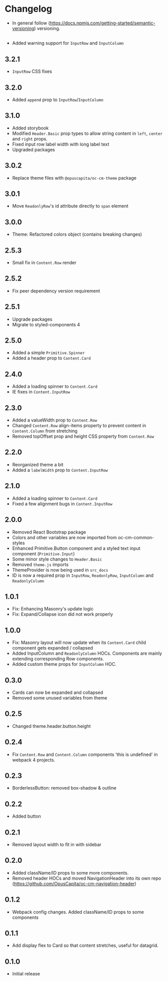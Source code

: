 # Changelog
* In general follow (https://docs.npmjs.com/getting-started/semantic-versioning) versioning.

## <next>
* Added warning support for `InputRow` and `InputColumn`

## 3.2.1
* `InputRow` CSS fixes

## 3.2.0
* Added `append` prop to `InputRow`/`InputColumn`

## 3.1.0
* Added storybook
* Modified `Header.Basic` prop types to allow string content in `left`, `center` and `right` props.
* Fixed input row label width with long label text
* Upgraded packages

## 3.0.2
* Replace theme files with `@opuscapita/oc-cm-theme` package

## 3.0.1
* Move `ReadonlyRow`'s id attribute directly to `span` element

## 3.0.0
* Theme: Refactored colors object (contains breaking changes)

## 2.5.3
* Small fix in `Content.Row` render

## 2.5.2
* Fix peer dependency version requirement

## 2.5.1
* Upgrade packages
* Migrate to styled-components 4

## 2.5.0
* Added a simple `Primitive.Spinner`
* Added a header prop to `Content.Card`

## 2.4.0
* Added a loading spinner to `Content.Card`
* IE fixes in `Content.InputRow`

## 2.3.0
* Added a valueWidth prop to `Content.Row`
* Changed `Content.Row` align-items property to prevent content in `Content.Column` from stretching
* Removed topOffset prop and height CSS property from `Content.Row`

## 2.2.0
* Reorganized theme a bit
* Added a `labelWidth` prop to `Content.InputRow`

## 2.1.0
* Added a loading spinner to `Content.Card`
* Fixed a few alignment bugs in `Content.InputRow`

## 2.0.0
* Removed React Bootstrap package
* Colors and other variables are now imported from oc-cm-common-styles
* Enhanced Primitive.Button component and a styled text input component (`Primitive.Input`)
* Some minor style changes to `Header.Basic`
* Removed `theme.js` imports
* ThemeProvider is now being used in `src_docs`
* ID is now a required prop in `InputRow`, `ReadonlyRow`, `InputColumn` and `ReadonlyColumn`

## 1.0.1
* Fix: Enhancing Masonry's update logic
* Fix: Expand/Collapse icon did not work properly

## 1.0.0
* Fix: Masonry layout will now update when its `Content.Card` child component gets expanded / collapsed
* Added InputColumn and `ReadonlyColumn` HOCs. Components are mainly extending corresponding Row components.
* Added custom theme props for `InputColumn` HOC.

## 0.3.0
* Cards can now be expanded and collapsed
* Removed some unused variables from theme

## 0.2.5
* Changed theme.header.button.height

## 0.2.4
* Fix `Content.Row` and `Content.Column` components 'this is undefined' in webpack 4 projects.

## 0.2.3
* BorderlessButton: removed box-shadow & outline

## 0.2.2
* Added button

## 0.2.1
* Removed layout width to fit in with sidebar

## 0.2.0
* Added className/ID props to some more components.
* Removed header HOCs and moved NavigationHeader into its own repo (https://github.com/OpusCapita/oc-cm-navigation-header)

## 0.1.2
* Webpack config changes. Added className/ID props to some components

## 0.1.1
* Add display flex to Card so that content stretches, useful for datagrid.

## 0.1.0
* Initial release

